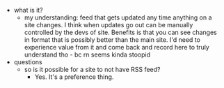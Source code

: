   * what is it?
    * my understanding: feed that gets updated any time anything on a site changes. I think when updates go out can be manually controlled by the devs of site. Benefits is that you can see changes in format that is possibly better than the main site. I'd need to experience value from it and come back and record here to truly understand tho - bc rn seems kinda stoopid
  * questions
    * so is it possible for a site to not have RSS feed?
      * Yes. It's a preference thing.
